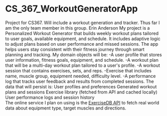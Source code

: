 # CS_367_WorkoutGeneratorApp
Project for CS367. Will include a workout generation and tracker.
Thus far I am the only team member in this group. Erin Anderson
My project is a Personalized Workout Generator that builds weekly workout plans tailored to user goals, available equipment, and schedule. It includes adaptive logic to adjust plans based on user performance and missed sessions. The app helps users stay consistent with their fitness journey through smart planning and tracking.
My domain objects will be:
  -A user profile that stores user information, fitness goals, equipment, and schedule.
  -A workout plan that will be a multi-day workout plan tailored to a user's profile.
  -A workout session that contains exercises, sets, and reps.
  -Exercise that includes name, muscle group, equipment needed, difficulty level.
  -A performance log that tracks user feedback and results from completed sessions.
The data that will persist is: 
  User profiles and preferences
  Generated workout plans and sessions
  Exercise library (fetched from API and cached locally)
  User performance logs and session history  
The online service I plan on using is the  [ExerciseDB API](https://rapidapi.com/justin-WFnsXH_t6/api/exercisedb)  to fetch real world data about equipment type, target muscles and directions.
